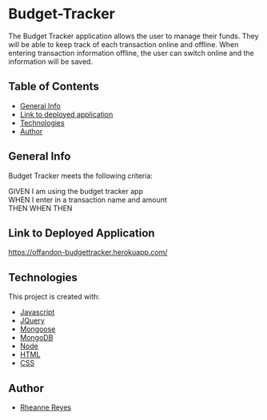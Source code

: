 # Budget-Tracker

The Budget Tracker application allows the user to manage their funds. They will be able to keep track of each transaction online and offline. When entering transaction information offline, the user can switch online and the information will be saved.

## Table of Contents

- [General Info](#general-info)
- [Link to deployed application](#general-info)
- [Technologies](#technologies)
- [Author](#author)

## General Info

Budget Tracker meets the following criteria:

  GIVEN I am using the budget tracker app <br />
  WHEN I enter in a transaction name and amount <br />
  THEN
  WHEN
  THEN

## Link to Deployed Application

https://offandon-budgettracker.herokuapp.com/

## Technologies

This project is created with:

- [Javascript](https://javascript.com/)
- [JQuery](https://jquery.com/)
- [Mongoose](https://mongoosejs.com/)
- [MongoDB](https://www.mongodb.com/)
- [Node](https://www.nodesoftware.com/?gclid=Cj0KCQiA7NKBBhDBARIsAHbXCB6tjiRB0Swb6tW761XCKEBqzP7vkz6NTptfe23zj-wRIt9y4L5XD7IaAtdREALw_wcB)
- [HTML](https://html.com/)
- [CSS](https://www.w3.org/Style/CSS/Overview.en.html)

## Author
- [Rheanne Reyes](https://github.com/rheannemr)
